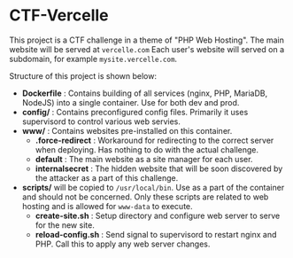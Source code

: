 # CTF-Vercelle

This project is a CTF challenge in a theme of "PHP Web Hosting". The main website will be served at `vercelle.com`
Each user's website will served on a subdomain, for example `mysite.vercelle.com`.

Structure of this project is shown below:

- **Dockerfile** : Contains building of all services (nginx, PHP, MariaDB, NodeJS) into a single container. Use for both dev and prod.
- **config/** : Contains preconfigured config files. Primarily it uses supervisord to control various web servies.
- **www/** : Contains websites pre-installed on this container.
    * **.force-redirect** : Workaround for redirecting to the correct server when deploying. Has nothing to do with the actual challenge.
    * **default** : The main website as a site manager for each user.
    * **internalsecret** : The hidden website that will be soon discovered by the attacker as a part of this challenge.
- **scripts/** will be copied to `/usr/local/bin`. Use as a part of the container and should not be concerned. 
Only these scripts are related to web hosting and is allowed for `www-data` to execute.
    * **create-site.sh** : Setup directory and configure web server to serve for the new site.
    * **reload-config.sh** : Send signal to supervisord to restart nginx and PHP. Call this to apply any web server changes.


